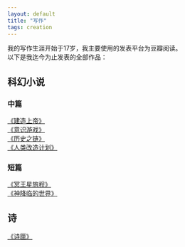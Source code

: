 ```yaml
---
layout: default
title: "写作"
tags: creation
---
```


我的写作生涯开始于17岁，我主要使用的发表平台为豆瓣阅读。  
以下是我迄今为止发表的全部作品：  
  
## 科幻小说
### 中篇
[《建造上帝》](https://read.douban.com/ebook/155017627/)  
[《意识游戏》](https://read.douban.com/ebook/126344000/)  
[《历史之链》](https://read.douban.com/ebook/60851670/)  
[《人类改造计划》](https://read.douban.com/ebook/52759995/)  
  
### 短篇
[《冥王星旅程》](https://read.douban.com/reader/essay/106693840/)  
[《神降临的世界》](https://read.douban.com/reader/essay/51964114/)  
   
    
## 诗
[《诗匣》](https://read.douban.com/ebook/29659489/)  

